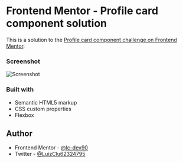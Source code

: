 # Frontend Mentor - Profile card component solution

This is a solution to the [Profile card component challenge on Frontend Mentor](https://www.frontendmentor.io/challenges/profile-card-component-cfArpWshJ).

### Screenshot

![Screenshot](https://github.com/lc-dev90/Profile-card-component/blob/master/screenshot.png?raw=true)

### Built with

- Semantic HTML5 markup
- CSS custom properties
- Flexbox

## Author

- Frontend Mentor - [@lc-dev90](https://www.frontendmentor.io/profile/lc-dev90)
- Twitter - [@LuizClu62324795](https://twitter.com/LuizClu62324795)

